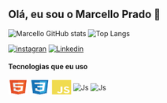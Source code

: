 ## Olá, eu sou o Marcello Prado 🖖 

![Marcello GitHub stats](https://github-readme-stats.vercel.app/api?username=marcelloprado&theme=tokyonight)
![Top Langs](https://github-readme-stats.vercel.app/api/top-langs/?username=marcelloprado)

[![instagran](https://img.shields.io/badge/Instagram-E4405F?style=for-the-badge&logo=instagram&logoColor=white)](https://www.instagram.com/cellezza/)
[![Linkedin](https://img.shields.io/badge/LinkedIn-0077B5?style=for-the-badge&logo=linkedin&logoColor=white)](https://www.linkedin.com/in/marcello-prado-7088ab128/)

#### Tecnologias que eu uso
<div style="display: inline_block">
  <img align="center" alt="HTML" height="30" width="40" src="https://raw.githubusercontent.com/devicons/devicon/master/icons/html5/html5-original.svg">
  <img align="center" alt="CSS" height="30" width="40" src="https://raw.githubusercontent.com/devicons/devicon/master/icons/css3/css3-original.svg">
  <img align="center" alt="Js" height="30" width="40" src="https://raw.githubusercontent.com/devicons/devicon/master/icons/javascript/javascript-plain.svg">
  <img align="center" alt="Js" height="30" width="40"src="https://cdn.jsdelivr.net/gh/devicons/devicon/icons/react/react-original.svg">
  <img align="center" alt="Js" height="30" width="40" src="https://cdn.jsdelivr.net/gh/devicons/devicon/icons/typescript/typescript-plain.svg">
</div>
  
            
          
            
          
 


